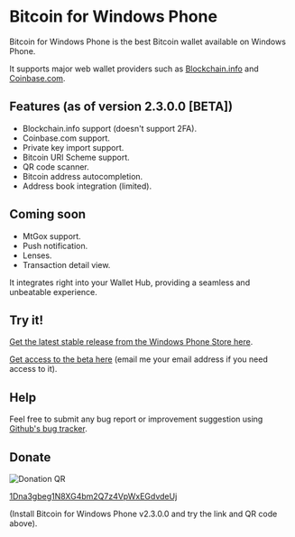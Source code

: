 Bitcoin for Windows Phone
=========================

Bitcoin for Windows Phone is the best Bitcoin wallet available on Windows Phone.

It supports major web wallet providers such as [Blockchain.info](https://blockchain.info) and [Coinbase.com](https://coinbase.com).

Features (as of version 2.3.0.0 [BETA])
--------

- Blockchain.info support (doesn't support 2FA).
- Coinbase.com support.
- Private key import support.
- Bitcoin URI Scheme support.
- QR code scanner.
- Bitcoin address autocompletion.
- Address book integration (limited).

Coming soon
-----------

- MtGox support.
- Push notification.
- Lenses.
- Transaction detail view.

It integrates right into your Wallet Hub, providing a seamless and unbeatable experience.

Try it!
-------

[Get the latest stable release from the Windows Phone Store here](http://www.windowsphone.com/en-us/store/app/blockchain/ca65fc5b-14f0-4da4-8e39-e2d4b702b2ea).

[Get access to the beta here](http://www.windowsphone.com/en-us/store/app/bitcoin/00a26c5e-6a8b-4c47-9ffb-cf24389881f9?signin=true) (email me your email address if you need access to it).

Help
----

Feel free to submit any bug report or improvement suggestion using [Github's bug tracker](https://github.com/miguelrochefort/Bitcoin-for-Windows-Phone/issues).


Donate
------

![Donation QR](http://api.qrserver.com/v1/create-qr-code/?size=150x150&data=bitcoin:1Dna3gbeg1N8XG4bm2Q7z4VpWxEGdvdeUj?label=Bitcoin%20for%20Windows%20Phone)

[1Dna3gbeg1N8XG4bm2Q7z4VpWxEGdvdeUj](bitcoin://1Dna3gbeg1N8XG4bm2Q7z4VpWxEGdvdeUj?label=Bitcoin%20for%20Windows%20Phone)

(Install Bitcoin for Windows Phone v2.3.0.0 and try the link and QR code above).
